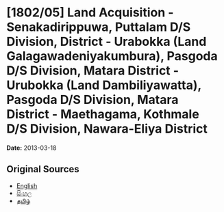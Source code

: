 # [1802/05] Land Acquisition - Senakadirippuwa, Puttalam D/S Division, District - Urabokka (Land Galagawadeniyakumbura), Pasgoda  D/S Division, Matara District -  Urubokka (Land Dambiliyawatta), Pasgoda D/S Division, Matara District - Maethagama, Kothmale D/S Division, Nawara-Eliya District

**Date:** 2013-03-18

## Original Sources

- [English](https://documents.gov.lk/view/extra-gazettes/2013/3/1802-05_E.pdf)
- [සිංහල](https://documents.gov.lk/view/extra-gazettes/2013/3/1802-05_S.pdf)
- [தமிழ்](https://documents.gov.lk/view/extra-gazettes/2013/3/1802-05_T.pdf)
